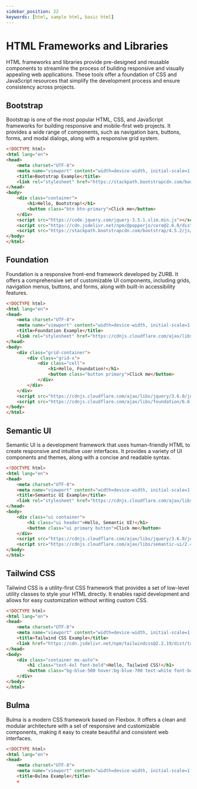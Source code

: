 ```yaml
---
sidebar_position: 22
keywords: [html, sample html, basic html]
---
```



# HTML Frameworks and Libraries

HTML frameworks and libraries provide pre-designed and reusable components to streamline the process of building responsive and visually appealing web applications. These tools offer a foundation of CSS and JavaScript resources that simplify the development process and ensure consistency across projects.

## Bootstrap

Bootstrap is one of the most popular HTML, CSS, and JavaScript frameworks for building responsive and mobile-first web projects. It provides a wide range of components, such as navigation bars, buttons, forms, and modal dialogs, along with a responsive grid system.

```html title="bootstrap-example.html"
<!DOCTYPE html>
<html lang="en">
<head>
    <meta charset="UTF-8">
    <meta name="viewport" content="width=device-width, initial-scale=1.0">
    <title>Bootstrap Example</title>
    <link rel="stylesheet" href="https://stackpath.bootstrapcdn.com/bootstrap/4.5.2/css/bootstrap.min.css">
</head>
<body>
    <div class="container">
        <h1>Hello, Bootstrap!</h1>
        <button class="btn btn-primary">Click me</button>
    </div>
    <script src="https://code.jquery.com/jquery-3.5.1.slim.min.js"></script>
    <script src="https://cdn.jsdelivr.net/npm/@popperjs/core@2.6.0/dist/umd/popper.min.js"></script>
    <script src="https://stackpath.bootstrapcdn.com/bootstrap/4.5.2/js/bootstrap.min.js"></script>
</body>
</html>
```

## Foundation

Foundation is a responsive front-end framework developed by ZURB. It offers a comprehensive set of customizable UI components, including grids, navigation menus, buttons, and forms, along with built-in accessibility features.

```html title="foundation-example.html"
<!DOCTYPE html>
<html lang="en">
<head>
    <meta charset="UTF-8">
    <meta name="viewport" content="width=device-width, initial-scale=1.0">
    <title>Foundation Example</title>
    <link rel="stylesheet" href="https://cdnjs.cloudflare.com/ajax/libs/foundation/6.6.3/css/foundation.min.css">
</head>
<body>
    <div class="grid-container">
        <div class="grid-x">
            <div class="cell">
                <h1>Hello, Foundation!</h1>
                <button class="button primary">Click me</button>
            </div>
        </div>
    </div>
    <script src="https://cdnjs.cloudflare.com/ajax/libs/jquery/3.6.0/jquery.min.js"></script>
    <script src="https://cdnjs.cloudflare.com/ajax/libs/foundation/6.6.3/js/foundation.min.js"></script>
</body>
</html>
```

## Semantic UI

Semantic UI is a development framework that uses human-friendly HTML to create responsive and intuitive user interfaces. It provides a variety of UI components and themes, along with a concise and readable syntax.

```html title="semantic-ui-example.html"
<!DOCTYPE html>
<html lang="en">
<head>
    <meta charset="UTF-8">
    <meta name="viewport" content="width=device-width, initial-scale=1.0">
    <title>Semantic UI Example</title>
    <link rel="stylesheet" href="https://cdnjs.cloudflare.com/ajax/libs/semantic-ui/2.4.1/semantic.min.css">
</head>
<body>
    <div class="ui container">
        <h1 class="ui header">Hello, Semantic UI!</h1>
        <button class="ui primary button">Click me</button>
    </div>
    <script src="https://cdnjs.cloudflare.com/ajax/libs/jquery/3.6.0/jquery.min.js"></script>
    <script src="https://cdnjs.cloudflare.com/ajax/libs/semantic-ui/2.4.1/semantic.min.js"></script>
</body>
</html>
```

## Tailwind CSS

Tailwind CSS is a utility-first CSS framework that provides a set of low-level utility classes to style your HTML directly. It enables rapid development and allows for easy customization without writing custom CSS.

```html title="tailwind-css-example.html"
<!DOCTYPE html>
<html lang="en">
<head>
    <meta charset="UTF-8">
    <meta name="viewport" content="width=device-width, initial-scale=1.0">
    <title>Tailwind CSS Example</title>
    <link href="https://cdn.jsdelivr.net/npm/tailwindcss@2.2.19/dist/tailwind.min.css" rel="stylesheet">
</head>
<body>
    <div class="container mx-auto">
        <h1 class="text-4xl font-bold">Hello, Tailwind CSS!</h1>
        <button class="bg-blue-500 hover:bg-blue-700 text-white font-bold py-2 px-4 rounded">Click me</button>
    </div>
</body>
</html>
```

## Bulma

Bulma is a modern CSS framework based on Flexbox. It offers a clean and modular architecture with a set of responsive and customizable components, making it easy to create beautiful and consistent web interfaces.

```html title="bulma-example.html"
<!DOCTYPE html>
<html lang="en">
<head>
    <meta charset="UTF-8">
    <meta name="viewport" content="width=device-width, initial-scale=1.0">
    <title>Bulma Example</title>
    <